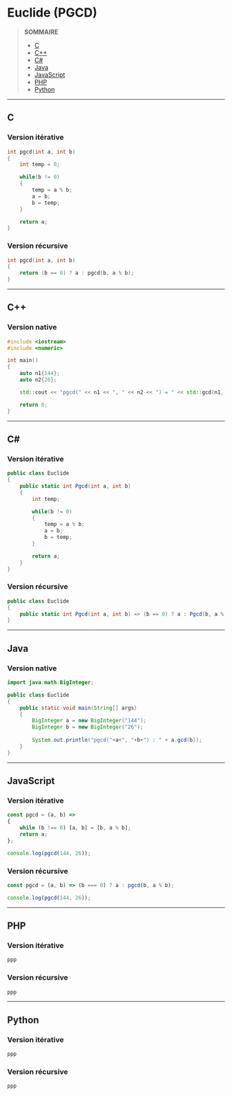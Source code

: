 # Euclide (PGCD)

> **SOMMAIRE**
> + [C](#c)
> + [C++](#c-1)
> + [C#](#c-2)
> + [Java](#java)
> + [JavaScript](#javascript)
> + [PHP](#php)
> + [Python](#python)

---

## C

### Version itérative

```c
int pgcd(int a, int b)
{
    int temp = 0;

    while(b != 0)
    {
        temp = a % b;
        a = b;
        b = temp;
    }

    return a;
}
```

### Version récursive

```c
int pgcd(int a, int b)
{
    return (b == 0) ? a : pgcd(b, a % b);
}
```

---

## C++

### Version native

```cpp
#include <iostream>
#include <numeric>

int main()
{
    auto n1{144};
    auto n2{26};

    std::cout << "pgcd(" << n1 << ", " << n2 << ") = " << std::gcd(n1, n2) << std::endl;

    return 0;
}
```

---

## C#

### Version itérative

```csharp
public class Euclide
{
    public static int Pgcd(int a, int b)
    {
        int temp;

        while(b != 0)
        {
            temp = a % b;
            a = b;
            b = temp;
        }

        return a;
    }
}
```

### Version récursive

```csharp
public class Euclide
{
    public static int Pgcd(int a, int b) => (b == 0) ? a : Pgcd(b, a % b);
}
```

---

## Java

### Version native

```java
import java.math.BigInteger;

public class Euclide
{
    public static void main(String[] args)
    {
        BigInteger a = new BigInteger("144");
        BigInteger b = new BigInteger("26");
        
        System.out.println("pgcd("+a+", "+b+") : " + a.gcd(b));
    }
}
```

---

## JavaScript

### Version itérative

```js
const pgcd = (a, b) =>
{
    while (b !== 0) [a, b] = [b, a % b];
    return a;
};

console.log(pgcd(144, 26));
```

### Version récursive

```js
const pgcd = (a, b) => (b === 0) ? a : pgcd(b, a % b);

console.log(pgcd(144, 26));
```

---

## PHP

### Version itérative

```php
ppp
```

### Version récursive

```php
ppp
```

---

## Python

### Version itérative

```python
ppp
```

### Version récursive

```python
ppp
```
